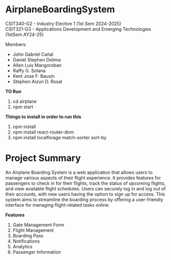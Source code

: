# AirplaneBoardingSystem

CSIT340-G2 - Industry Elective 1 (1st Sem 2024-2025) </br>
CSIT321-G3 - Applications Development and Emerging Technologies (1stSem AY24-25)

Members:

- John Gabriel Cañal
- Daniel Stephen Delima
- Allen Luis Mangoroban
- Raffy G. Solana
- Kent Jose F. Bausin
- Stephen Aizun D. Rosal

**TO Run**

1. cd airplane
2. npm start

**Things to install in order to run this**

1. npm install
2. npm install react-router-dom
3. npm install localforage match-sorter sort-by

# Project Summary

An Airplane Boarding System is a web application that allows users to manage various aspects of their flight experience. It provides features for passengers to check in for their flights, track the status of upcoming flights, and view available flight schedules. Users can securely log in and log out of their accounts, with new users having the option to sign up for access. This system aims to streamline the boarding process by offering a user-friendly interface for managing flight-related tasks online.

**Features**

1. Gate Management Form
2. Flight Management
3. Boarding Pass
4. Notifications
5. Analytics
6. Passenger Information


